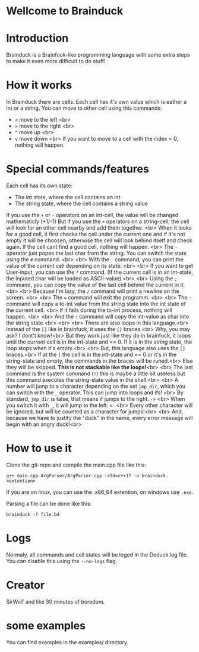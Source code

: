 # Wellcome to Brainduck

# Introduction
Brainduck is a Brainfuck-like programming language with some extra steps to make it even more difficult to do stuff!

# How it works
In Brainduck there are cells. Each cell has it's own value which is eather a int or a string.
You can move to other cell using this commands:
 - `<` move to the left <br\>
 - `>` move to the right <br\>
 - `^` move up <br\>
 - `v` move down <br\>
If you want to move to a cell with the index < 0, nothing will happen.

# Special commands/features

Each cell has its own state:
 - The int state, where the cell contains an int
 - The string state, where the cell contains a string value

If you use the `+` or `-` operators on an int-cell, the value will be changed mathematicly (+1/-1)
But if you use the `+` operators on a string-cell, the cell will look for an other cell nearby and add them together. <br\>
When it looks for a good cell, it first checks the cell under the current one and if it's not empty it will be choosen, otherwise the cell will look behind itself and check again. If the cell cant find a good cell, nothing will happen. <br\>
The `-` operator just popes the last char from the string.
You can switch the state using the `#` command. <br\>
<br\>
With the `.` command, you can print the value of the current cell depending on its state. <br\>
<br\>
If you want to get User-input, you can use the `?` command. (If the current cell is in an int-state, the inputed char will be loaded as ASCII-value) <br\>
<br\>
Using the `;` command, you can copy the value of the last cell behind the current in it. <br\>
<br\>
Because I'm lazy, the `/` command will print a newline on the screen. <br\>
<br\>
The `=` command will exit the programm. <br\>
<br\>
The `~` command will copy a to-int value from the string state into the int state of the current cell.  <br\>
If it fails during the to-int process, nothing will happen. <br\>
<br\>
And the `:` command will copy the int-value as char into the string state.<br\>
<br\>
<br\>
There are also loops in this language.<br\>
Instead of the `[]` like in brainfuck, it uses the `{}` braces.<br\>
Why, you may ask? I dont't know!<br\>
But they work just like they do in brainfuck, it loops until the current cell is in the int-state and == 0. If it is in the string state, the loop stops when it's empty.<br\>
<br\>
But, this language also uses the `[]` braces.<br\>
If at the `[` the cell is in the int-state and == 0 or it's in the string-state and empty, the commands in the braces will be runed.<br\>
Else they will be skipped. **This is not stackable like the loops!**<br\>
<br\>
The last command is the system command (`!`) this is maybe a little bit useless but this command executes the string-state value in the shell.<br\>
<br\>
A number will jump to a character depending on the set `jmp_dir`, which you can switch with the `_` operator. This can jump into loops and ifs! <br\>
By standard, `jmp_dir` is false, that means if jumps to the right. `->` <br\>
When you switch it with `_`, it will jump to the left. `<-`
<br\>
Every other character will be ignored, but will be counted as a character for jumps!<br\>
<br\>
And, because we have to justify the "duck" in the name, every error message will begin with an angry duck!<br\>

# How to use it
Clone the git-repo and compile the main.cpp file like this:
```
g++ main.cpp ArgParser/ArgParser.cpp -std=c++17 -o brainduck.<extention>
```

If you are on linux, you can use the .x86_64 extention,
on windows use `.exe`.

Parsing a file can be done like this:
```
brainduck -f file.bd
```

# Logs
Normaly, all commands and cell states will be loged in the Deduck.log file.
You can disable this using the `--no-logs` flag.

# Creator
SirWolf and like 30 minutes of boredom.

# some examples
You can find examples in the examples/ directory.
